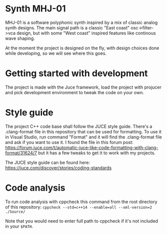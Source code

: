 # Synth MHJ-01
MHJ-01 is a software polyphonic synth inspired by a mix of classic analog synth designs.
The main signal path is a classic "East coast" osc->filter->vca design, but with some "West coast" inspired features like continous wave shaping.

At the moment the project is designed on the fly, with design choices done while developing, so we will see where this goes.

# Getting started with development
The project is made with the Juce framework, load the project with projucer and pick development environment to tweak the code on your own.

# Style guide
The project C++ code base shall follow the JUCE style guide. There's a .clang-format file in this repository that can be used for formatting.
To use it in Visual Studio, run command "Format" and it will find the .clang-format file and ask if you want to use it. I found the file in this
forum post: https://forum.juce.com/t/automatic-juce-like-code-formatting-with-clang-format/31624/7 but it has a few tweaks to get it to work with
my projects.

The JUCE style guide can be found here: https://juce.com/discover/stories/coding-standards

# Code analysis
To run code analysis with cppcheck this command from the root directory of this repository:
`cppcheck --std=c++14 --enable=all --xml-version=2 ./Source/`

Note that you would need to enter full path to cppcheck if it's not included in your `$PATH`.
